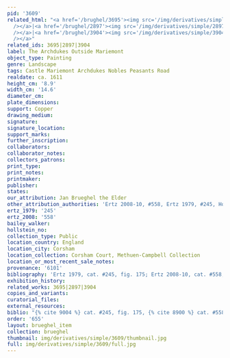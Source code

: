 ```yaml
---
pid: '3609'
related_html: "<a href='/brughel/3695'><img src='/img/derivatives/simple/3695/thumbnail.jpg'
  /></a>|<a href='/brughel/2897'><img src='/img/derivatives/simple/2897/thumbnail.jpg'
  /></a>|<a href='/brughel/3904'><img src='/img/derivatives/simple/3904/thumbnail.jpg'
  /></a>"
related_ids: 3695|2897|3904
label: The Archdukes Outside Mariemont
object_type: Painting
genre: Landscape
tags: Castle Mariemont Archdukes Nobles Peasants Road
realdate: ca. 1611
height_cm: '8.9'
width_cm: '14.6'
diameter_cm: 
plate_dimensions: 
support: Copper
drawing_medium: 
signature: 
signature_location: 
support_marks: 
further_inscription: 
collaborators: 
collaborator_notes: 
collectors_patrons: 
print_type: 
print_notes: 
printmaker: 
publisher: 
states: 
our_attribution: Jan Brueghel the Elder
other_attribution_authorities: 'Ertz 2008-10, #558, Ertz 1979, #245, Honig database'
ertz_1979: '245'
ertz_2008: '558'
bailey_walker: 
hollstein_no: 
collection_type: Public
location_country: England
location_city: Corsham
location_collection: Corsham Court, Methuen-Campbell Collection
location_or_most_recent_sale_notes: 
provenance: '6101'
bibliography: 'Ertz 1979, cat. #245, fig. 175; Ertz 2008-10, cat. #558, pp. 1210-11'
exhibition_history: 
related_works: 3695|2897|3904
copies_and_variants: 
curatorial_files: 
external_resources: 
biblio: "{% cite 9004 %} cat. #245, fig. 175, {% cite 8900 %} cat. #558, pp. 1210-11"
order: '655'
layout: brueghel_item
collection: brueghel
thumbnail: img/derivatives/simple/3609/thumbnail.jpg
full: img/derivatives/simple/3609/full.jpg
---
```

